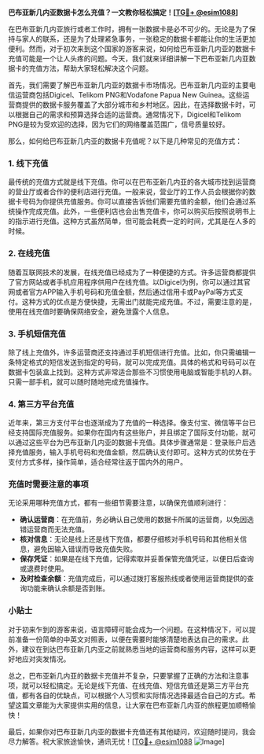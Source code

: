 **巴布亚新几内亚数据卡怎么充值？一文教你轻松搞定！[[TG💪+ @esim1088](https://t.me/s/esim1088)]**

在巴布亚新几内亚旅行或者工作时，拥有一张数据卡是必不可少的。无论是为了保持与家人的联系，还是为了处理紧急事务，一张稳定的数据卡都能让你的生活更加便利。然而，对于初次来到这个国家的游客来说，如何给巴布亚新几内亚的数据卡充值可能是一个让人头疼的问题。今天，我们就来详细讲解一下巴布亚新几内亚数据卡的充值方法，帮助大家轻松解决这个问题。

首先，我们需要了解巴布亚新几内亚的数据卡市场情况。巴布亚新几内亚的主要电信运营商包括Digicel、Telikom PNG和Vodafone Papua New Guinea。这些运营商提供的数据卡服务覆盖了大部分城市和乡村地区。因此，在选择数据卡时，可以根据自己的需求和预算选择合适的运营商。通常情况下，Digicel和Telikom PNG是较为受欢迎的选择，因为它们的网络覆盖范围广，信号质量较好。

那么，如何给巴布亚新几内亚的数据卡充值呢？以下是几种常见的充值方式：

### 1. 线下充值

最传统的充值方式就是线下充值。你可以在巴布亚新几内亚的各大城市找到运营商的营业厅或者合作的便利店进行充值。一般来说，营业厅的工作人员会根据你的数据卡号码为你提供充值服务。你可以直接告诉他们需要充值的金额，他们会通过系统操作完成充值。此外，一些便利店也会出售充值卡，你可以购买后按照说明书上的指示进行充值。这种方式虽然简单，但可能会耗费一定的时间，尤其是在人多的时候。

### 2. 在线充值

随着互联网技术的发展，在线充值已经成为了一种便捷的方式。许多运营商都提供了官方网站或者手机应用程序供用户在线充值。以Digicel为例，你可以通过其官网或者官方APP输入手机号码和充值金额，然后通过信用卡或PayPal等方式支付。这种方式的优点是方便快捷，无需出门就能完成充值。不过，需要注意的是，使用在线充值时要确保网络安全，避免泄露个人信息。

### 3. 手机短信充值

除了线上充值外，许多运营商还支持通过手机短信进行充值。比如，你只需编辑一条特定格式的短信发送到指定的号码，就可以完成充值。具体的格式和号码可以在数据卡包装盒上找到。这种方式非常适合那些不习惯使用电脑或智能手机的人群。只需一部手机，就可以随时随地完成充值操作。

### 4. 第三方平台充值

近年来，第三方支付平台也逐渐成为了充值的一种选择。像支付宝、微信等平台已经支持国际充值服务。如果你在国内有这些账户，并且绑定了国际支付功能，就可以通过这些平台为巴布亚新几内亚的数据卡充值。具体步骤通常是：登录账户后选择充值服务，输入手机号码和充值金额，然后确认支付即可。这种方式的优势在于支付方式多样，操作简单，适合经常往返于国内外的用户。

### 充值时需要注意的事项

无论采用哪种充值方式，都有一些细节需要注意，以确保充值顺利进行：

- **确认运营商**：在充值前，务必确认自己使用的数据卡所属的运营商，以免因选错运营商而无法充值。
- **核对信息**：无论是线上还是线下充值，都要仔细核对手机号码和其他相关信息，避免因输入错误而导致充值失败。
- **保存凭证**：如果是在线下充值，记得索取并妥善保管充值凭证，以便日后查询或退费时使用。
- **及时检查余额**：充值完成后，可以通过拨打客服热线或者使用运营商提供的查询功能来确认余额是否到账。

### 小贴士

对于初来乍到的游客来说，语言障碍可能会成为一个问题。在这种情况下，可以提前准备一份简单的中英文对照表，以便在需要时能够清楚地表达自己的需求。此外，建议在到达巴布亚新几内亚之前就熟悉当地的运营商和服务内容，这样可以更好地应对突发情况。

总之，巴布亚新几内亚的数据卡充值并不复杂，只要掌握了正确的方法和注意事项，就可以轻松搞定。无论是线下充值、在线充值、短信充值还是第三方平台充值，都有各自的优缺点，可以根据个人习惯和实际情况选择最适合自己的方式。希望这篇文章能为大家提供实用的信息，让大家在巴布亚新几内亚的旅程更加顺畅愉快！

最后，如果你对巴布亚新几内亚的数据卡充值还有其他疑问，欢迎随时提问，我会尽力解答。祝大家旅途愉快，通讯无忧！[[TG💪+ @esim1088](https://t.me/s/esim1088) ![Image](https://i.postimg.cc/4NQfJmqS/Snipaste-2025-05-13-00-14-12.png)]